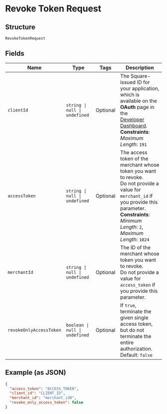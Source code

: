 
# Revoke Token Request

## Structure

`RevokeTokenRequest`

## Fields

| Name | Type | Tags | Description |
|  --- | --- | --- | --- |
| `clientId` | `string \| null \| undefined` | Optional | The Square-issued ID for your application, which is available on the **OAuth** page in the<br/>[Developer Dashboard](https://developer.squareup.com/apps).<br/>**Constraints**: *Maximum Length*: `191` |
| `accessToken` | `string \| null \| undefined` | Optional | The access token of the merchant whose token you want to revoke.<br/>Do not provide a value for `merchant_id` if you provide this parameter.<br/>**Constraints**: *Minimum Length*: `2`, *Maximum Length*: `1024` |
| `merchantId` | `string \| null \| undefined` | Optional | The ID of the merchant whose token you want to revoke.<br/>Do not provide a value for `access_token` if you provide this parameter. |
| `revokeOnlyAccessToken` | `boolean \| null \| undefined` | Optional | If `true`, terminate the given single access token, but do not<br/>terminate the entire authorization.<br/>Default: `false` |

## Example (as JSON)

```json
{
  "access_token": "ACCESS_TOKEN",
  "client_id": "CLIENT_ID",
  "merchant_id": "merchant_id8",
  "revoke_only_access_token": false
}
```

